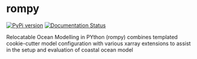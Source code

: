 # rompy

[![PyPi version](https://pypip.in/v/rompy/badge.png)](https://crate.io/packages/rompy/)
[![Documentation Status](https://readthedocs.org/projects/rompy/badge/?version=latest)](https://rompy.readthedocs.io/en/latest/?badge=latest)

Relocatable Ocean Modelling in PYthon (rompy) combines templated cookie-cutter model configuration with various xarray extensions to assist in the setup and evaluation of coastal ocean model
